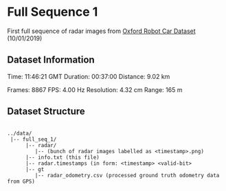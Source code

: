 # Full Sequence 1 

First full sequence of radar images from [Oxford Robot Car Dataset](https://oxford-robotics-institute.github.io/radar-robotcar-dataset/datasets/2019-01-10-11-46-21-radar-oxford-10k) (10/01/2019)

## Dataset Information

Time: 11:46:21 GMT
Duration: 00:37:00
Distance: 9.02 km

Frames: 8867
FPS: 4.00 Hz
Resolution: 4.32 cm
Range: 165 m

## Dataset Structure

```

../data/
 |-- full_seq_1/
      |-- radar/
         |-- (bunch of radar images labelled as <timestamp>.png)
      |-- info.txt (this file)
      |-- radar.timestamps (in form: <timestamp> <valid-bit>
      |-- gt
         |-- radar_odometry.csv (processed ground truth odometry data from GPS)

 ```
